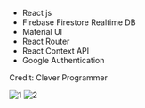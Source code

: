 - React js
- Firebase Firestore Realtime DB
- Material UI
- React Router
- React Context API
- Google Authentication

Credit: Clever Programmer

<img src="/whatsapp1.png" alt="1" />
<img src="/whatsapp2.png" alt="2" />
